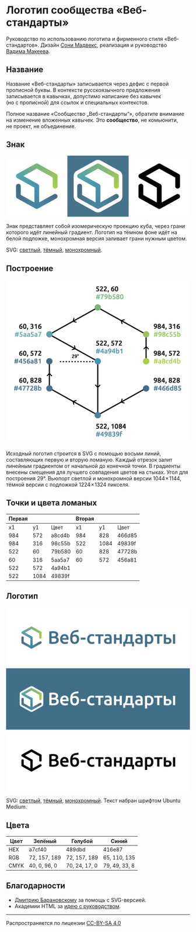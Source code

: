 # Логотип сообщества «Веб-стандарты»

Руководство по использованию логотипа и фирменного стиля «Веб-стандартов». Дизайн [Сони Мадвекс](https://www.behance.net/mudvex), реализация и руководство [Вадима Макеева](https://github.com/pepelsbey).

## Название

Название «Веб-стандарты» записывается через дефис с первой прописной буквы. В контексте русскоязычного предложения записывается в кавычках, допустимо написание без кавычек (но с прописной) для ссылок и специальных контекстов.

Полное название «Сообщество „Веб-стандарты“», обратите внимание на изменение вложенных кавычек. Это **сообщество**, не комьюнити, не проект, не объединение.

## Знак

![Знак на разных фонах](pictures/logos.png)

Знак представляет собой изомерическую проекцию куба, через грани которого идёт линейный градиент. Логотип на тёмном фоне идёт на белой подложке, монохромная версия заливает грани нужным цветом.

SVG: [светлый](light.svg), [тёмный](dark.svg), [монохромный](mono.svg).

## Построение

![Схема построения логотипа](pictures/scheme.png)

Исходный логотип строится в SVG с помощью восьми линий, составляющих первую и вторую ломаную. Каждый отрезок залит линейным градиентом от начальной до конечной точки. В градиенты внесены смещения для лучшего совпадения цветов на стыках. Угол для построения 29°. Вьюпорт светлой и монохромной версии 1044 × 1144, тёмной версии с подложкой 1224 × 1324 пикселя.

## Точки и цвета ломаных

| Первая |      |        | Вторая |      |        |
|--------|------|--------|--------|------|--------|
| x1     | y1   | Цвет   | x1     | y1   | Цвет   |
| 984    | 572  | a8cd4b | 984    | 828  | 466d85 |
| 984    | 316  | 98c55b | 522    | 1084 | 49839f |
| 522    | 60   | 79b580 | 60     | 828  | 47728b |
| 60     | 316  | 5aa5a7 | 60     | 572  | 456a81 |
| 522    | 572  | 4a94b1 |        |      |        |
| 522    | 1084 | 49839f |        |      |        |

## Логотип

![Логотип на разных фонах](pictures/logos-type.png)

SVG: [светлый](light-type.svg), [тёмный](dark-type.svg), [монохромный](mono-type.svg). Текст набран шрифтом Ubuntu Medium.

## Цвета

| Цвет | Зелёный      | Голубой       | Синий         |
|------|--------------|---------------|---------------|
| HEX  | a7cf40       | 489dbd        | 416e87        |
| RGB  | 72, 157, 189 | 72, 157, 189  | 65, 110, 135  |
| CMYK | 40, 0, 96, 0 | 70, 24, 17, 0 | 79, 49, 33, 8 |

## Благодарности

- [Дмитрию Барановскому](https://github.com/DmitryBaranovskiy) за помощь с SVG-версией.
- Академии HTML за [идею с руководством](https://github.com/htmlacademy/logo).

---
Распространяется по лицензии [CC-BY-SA 4.0](https://creativecommons.org/licenses/by-sa/4.0/deed.ru)